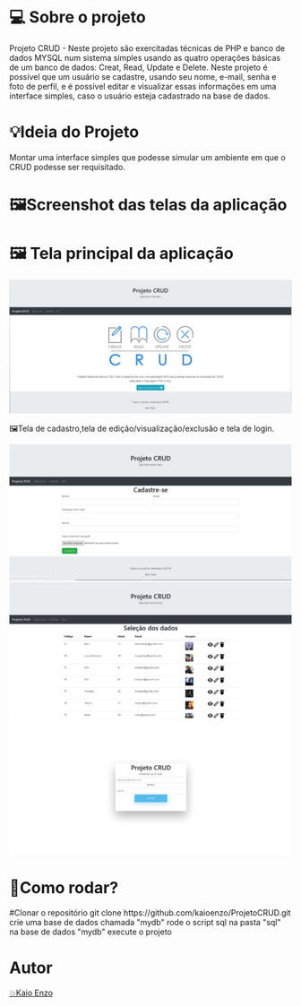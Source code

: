<h1>💻 Sobre o projeto </h1>
Projeto CRUD - Neste projeto são exercitadas técnicas de PHP e banco de dados MYSQL num sistema simples usando as quatro operações básicas de um banco de dados: Creat, Read, Update e Delete. Neste projeto é possível que um usuário se cadastre, usando seu nome, e-mail, senha e foto de perfil, e é possível editar e visualizar essas informações em uma interface simples, caso o usuário esteja cadastrado na base de dados.
 <h1>💡Ideia do Projeto</h1>
Montar uma interface simples que podesse simular um ambiente em que o CRUD podesse ser requisitado.
<div >
 <h1>🖼️Screenshot das telas da aplicação</h1>
</div>
<h1>🖼️ Tela principal da aplicação</h1>
<img src='https://github.com/kaioenzo/ProjetoCRUD/blob/master/assets/home-crud.png'>
<p>🖼️Tela de cadastro,tela de edição/visualização/exclusão e tela de login. </p>
<img src='https://github.com/kaioenzo/ProjetoCRUD/blob/master/assets/cadastro-crud.png'>
<img src='https://github.com/kaioenzo/ProjetoCRUD/blob/master/assets/selecao-crud.png'>
<img src='https://github.com/kaioenzo/ProjetoCRUD/blob/master/assets/login-crud.png'>
<h1>👷Como rodar?</h1>
<p>
#Clonar o repositório
git clone https://github.com/kaioenzo/ProjetoCRUD.git<br>
crie uma base de dados chamada "mydb"
rode o script sql na pasta "sql" na base de dados "mydb"
execute o projeto 
 </p>
<h1><strong>Autor</strong></h1>
<a href="https://github.com/kaioenzo/"<p>💥Kaio Enzo</p>


